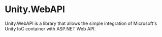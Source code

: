 Unity.WebAPI
============

Unity.WebAPI is a library that allows the simple integration of Microsoft's Unity IoC container with ASP.NET Web API.
